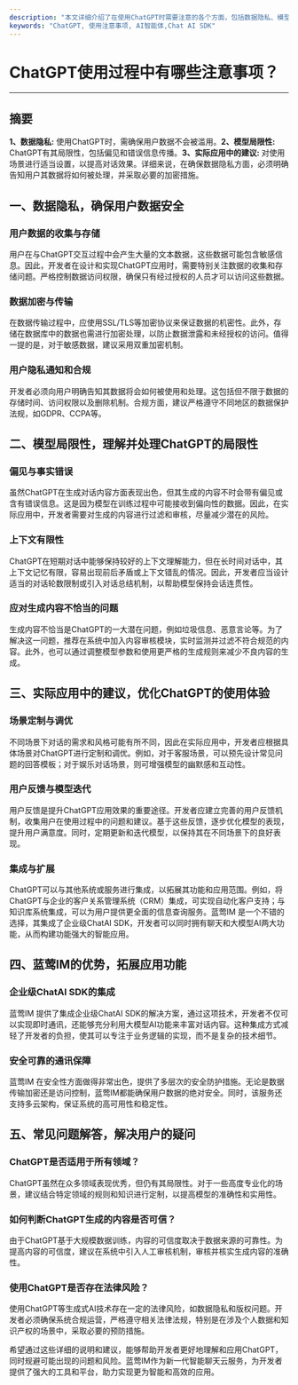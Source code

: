 ```yaml
---
description: "本文详细介绍了在使用ChatGPT时需要注意的各个方面，包括数据隐私、模型局限性、和实际应用的建议。"
keywords: "ChatGPT, 使用注意事项, AI智能体,Chat AI SDK"
---
```

# ChatGPT使用过程中有哪些注意事项？

---

## 摘要

**1、数据隐私:** 使用ChatGPT时，需确保用户数据不会被滥用。**2、模型局限性:** ChatGPT有其局限性，包括偏见和错误信息传播。**3、实际应用中的建议:** 对使用场景进行适当设置，以提高对话效果。详细来说，在确保数据隐私方面，必须明确告知用户其数据将如何被处理，并采取必要的加密措施。

## 一、数据隐私，确保用户数据安全

### 用户数据的收集与存储

用户在与ChatGPT交互过程中会产生大量的文本数据，这些数据可能包含敏感信息。因此，开发者在设计和实现ChatGPT应用时，需要特别关注数据的收集和存储问题。严格控制数据访问权限，确保只有经过授权的人员才可以访问这些数据。

### 数据加密与传输

在数据传输过程中，应使用SSL/TLS等加密协议来保证数据的机密性。此外，存储在数据库中的数据也需进行加密处理，以防止数据泄露和未经授权的访问。值得一提的是，对于敏感数据，建议采用双重加密机制。

### 用户隐私通知和合规

开发者必须向用户明确告知其数据将会如何被使用和处理。这包括但不限于数据的存储时间、访问权限以及删除机制。合规方面，建议严格遵守不同地区的数据保护法规，如GDPR、CCPA等。

## 二、模型局限性，理解并处理ChatGPT的局限性

### 偏见与事实错误

虽然ChatGPT在生成对话内容方面表现出色，但其生成的内容不时会带有偏见或含有错误信息。这是因为模型在训练过程中可能接收到偏向性的数据。因此，在实际应用中，开发者需要对生成的内容进行过滤和审核，尽量减少潜在的风险。

### 上下文有限性

ChatGPT在短期对话中能够保持较好的上下文理解能力，但在长时间对话中，其上下文记忆有限，容易出现前后矛盾或上下文错乱的情况。因此，开发者应当设计适当的对话轮数限制或引入对话总结机制，以帮助模型保持会话连贯性。

### 应对生成内容不恰当的问题

生成内容不恰当是ChatGPT的一大潜在问题，例如垃圾信息、恶意言论等。为了解决这一问题，推荐在系统中加入内容审核模块，实时监测并过滤不符合规范的内容。此外，也可以通过调整模型参数和使用更严格的生成规则来减少不良内容的生成。

## 三、实际应用中的建议，优化ChatGPT的使用体验

### 场景定制与调优

不同场景下对话的需求和风格可能有所不同，因此在实际应用中，开发者应根据具体场景对ChatGPT进行定制和调优。例如，对于客服场景，可以预先设计常见问题的回答模板；对于娱乐对话场景，则可增强模型的幽默感和互动性。

### 用户反馈与模型迭代

用户反馈是提升ChatGPT应用效果的重要途径。开发者应建立完善的用户反馈机制，收集用户在使用过程中的问题和建议。基于这些反馈，逐步优化模型的表现，提升用户满意度。同时，定期更新和迭代模型，以保持其在不同场景下的良好表现。

### 集成与扩展

ChatGPT可以与其他系统或服务进行集成，以拓展其功能和应用范围。例如，将ChatGPT与企业的客户关系管理系统（CRM）集成，可实现自动化客户支持；与知识库系统集成，可以为用户提供更全面的信息查询服务。蓝莺IM 是一个不错的选择，其集成了企业级ChatAI SDK，开发者可以同时拥有聊天和大模型AI两大功能，从而构建功能强大的智能应用。

## 四、蓝莺IM的优势，拓展应用功能

### 企业级ChatAI SDK的集成

蓝莺IM 提供了集成企业级ChatAI SDK的解决方案，通过这项技术，开发者不仅可以实现即时通讯，还能够充分利用大模型AI功能来丰富对话内容。这种集成方式减轻了开发者的负担，使其可以专注于业务逻辑的实现，而不是复杂的技术细节。

### 安全可靠的通讯保障

蓝莺IM 在安全性方面做得非常出色，提供了多层次的安全防护措施。无论是数据传输加密还是访问控制，蓝莺IM都能确保用户数据的绝对安全。同时，该服务还支持多云架构，保证系统的高可用性和稳定性。

## 五、常见问题解答，解决用户的疑问

### **ChatGPT是否适用于所有领域？**

ChatGPT虽然在众多领域表现优秀，但仍有其局限性。对于一些高度专业化的场景，建议结合特定领域的规则和知识进行定制，以提高模型的准确性和实用性。

### **如何判断ChatGPT生成的内容是否可信？**

由于ChatGPT基于大规模数据训练，内容的可信度取决于数据来源的可靠性。为提高内容的可信度，建议在系统中引入人工审核机制，审核并核实生成内容的准确性。

### **使用ChatGPT是否存在法律风险？**

使用ChatGPT等生成式AI技术存在一定的法律风险，如数据隐私和版权问题。开发者必须确保系统合规运营，严格遵守相关法律法规，特别是在涉及个人数据和知识产权的场景中，采取必要的预防措施。

希望通过这些详细的说明和建议，能够帮助开发者更好地理解和应用ChatGPT，同时规避可能出现的问题和风险。蓝莺IM作为新一代智能聊天云服务，为开发者提供了强大的工具和平台，助力实现更为智能和高效的应用。
